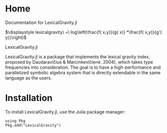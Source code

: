 # Home

Documentation for LexicalGravity.jl

$\displaystyle lexicalgravity\ =\ log\left(\frac{f( x,y)}{g( x)} *\frac{f( x,y)}{g'( y)}\right)$

LexicalGravity.jl

LexicalGravity.jl is a package that implements the lexical gravity index, proposed by Daudaravičius & Marcinkevičienė. 2004), which takes type frequencies into consideration. The goal is to have a high-performance and parallelized symbolic algebra system that is directly extendable in the same language as the users.

# Installation

To install LexicalGravity.jl, use the Julia package manager:

```
using Pkg
Pkg.add("LexicalGravity")
```